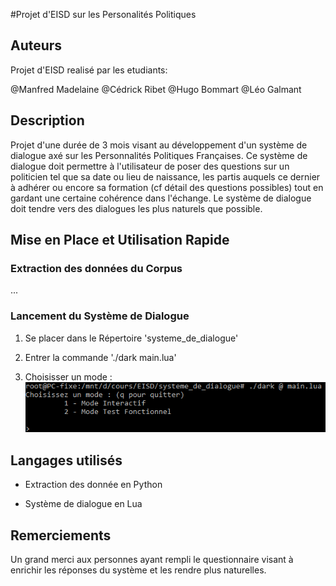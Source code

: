#Projet d'EISD sur les Personalités Politiques


## Auteurs
Projet d'EISD realisé par les etudiants:

@Manfred Madelaine
@Cédrick Ribet
@Hugo Bommart
@Léo Galmant

## Description
Projet d'une durée de 3 mois visant au développement d'un système de dialogue axé sur les Personnalités Politiques Françaises. 
Ce système de dialogue doit permettre à l'utilisateur de poser des questions sur un politicien tel que sa date ou lieu de naissance, les partis auquels ce dernier à adhérer ou encore sa formation (cf détail des questions possibles) tout en gardant une certaine cohérence dans l'échange.
Le système de dialogue doit tendre vers des dialogues les plus naturels que possible.

## Mise en Place et Utilisation Rapide

### Extraction des données du Corpus
...

### Lancement du Système de Dialogue
1. Se placer dans le Répertoire 'systeme_de_dialogue'

2. Entrer la commande 
'./dark main.lua'

3. Choisisser un mode :
![mode_selection](/screenshot/mode_selection.png)



## Langages utilisés

* Extraction des donnée en Python

* Système de dialogue en Lua


## Remerciements 
Un grand merci aux personnes ayant rempli le questionnaire visant à enrichir les réponses du système et les rendre plus naturelles.